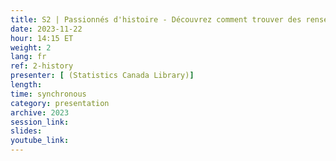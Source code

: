 ```yaml
---
title: S2 | Passionnés d'histoire - Découvrez comment trouver des renseignements de Statistique Canada avant 1981 
date: 2023-11-22
hour: 14:15 ET
weight: 2
lang: fr
ref: 2-history
presenter: [ (Statistics Canada Library)]
length:
time: synchronous
category: presentation
archive: 2023
session_link:
slides:
youtube_link:
---
```

